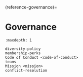 (reference-governance)=
# Governance

```{toctree}
:maxdepth: 1

diversity-policy
membership-perks
Code of Conduct <code-of-conduct>
teams
Mission <mission>
conflict-resolution
```
